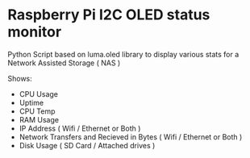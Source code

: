 # Raspberry Pi I2C OLED status monitor

Python Script based on luma.oled library to display various stats for a Network Assisted Storage ( NAS )

Shows:
- CPU Usage 
- Uptime
- CPU Temp
- RAM Usage
- IP Address ( Wifi / Ethernet or Both )
- Network Transfers and Recieved in Bytes ( Wifi / Ethernet or Both )
- Disk Usage ( SD Card / Attached drives )

